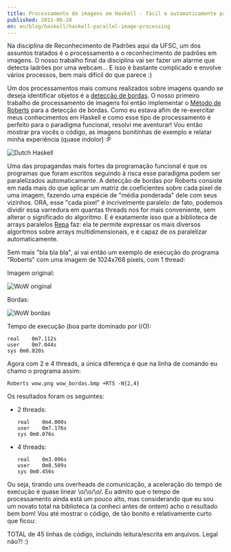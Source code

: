 ```yaml
---
title: Processamento de imagens em Haskell - fácil e automaticamente paralelo
published: 2011-06-20
en: en/blog/haskell/haskell-parallel-image-processing
---
```


Na disciplina de Reconhecimento de Padrões aqui da UFSC, um dos assuntos tratados é o processamento e o reconhecimento de padrões em imagens.
O nosso trabalho final da disciplina vai ser fazer um alarme que detecta ladrões por uma webcam...
E isso é bastante complicado e envolve vários processos, bem mais difícil do que parece :)

Um dos processamentos mais comuns realizados sobre imagens quando se deseja identificar objetos é a [detecção de bordas][1].
O nosso primeiro trabalho de processamento de imagens foi então implementar o [Método de Roberts][2] para a detecção de bordas.
Como eu estava afim de re-exercitar meus conhecimentos em Haskell
e como esse tipo de processamento é perfeito para o paradigma funcional, resolvi me aventurar!
Vou então mostrar pra vocês o código, as imagens bonitinhas de exemplo e relatar minha experiência (quase indolor) :P

![Dutch Haskell](/files/imgs/2011-06_haskell-nl.png)

<!--more-->

Uma das propagandas mais fortes da programação funcional
é que os programas que foram escritos seguindo à risca esse paradigma podem ser paralelizados automaticamente.
A detecção de bordas por Roberts consiste em nada mais do que aplicar um matriz de coeficientes sobre cada pixel de uma imagem,
fazendo uma espécie de "média ponderada" dele com seus vizinhos.
ORA, esse "cada pixel" é incrivelmente paralelo:
de fato, podemos dividir essa varredura em quantas threads nos for mais conveniente, sem alterar o significado do algoritmo.
E é exatamente isso que a biblioteca de arrays paralelos [Repa][3] faz:
ela te permite expressar os mais diversos algoritmos sobre arrays multidimensionais, e é capaz de os paralelizar automaticamente.

Sem mais "bla bla bla", aí vai então um exemplo de execução do programa "Roberts" com uma imagem de 1024x768 pixels, com 1 thread:

Imagem original:

![WoW original](/files/imgs/2011-06_wow.png)

Bordas:

![WoW bordas](/files/imgs/2011-06_wow_.png)

Tempo de execução (boa parte dominado por I/O):

    real	0m7.112s
    user	0m7.044s
    sys	0m0.020s

Agora com 2 e 4 threads, a única diferença é que na linha de comando eu chamo o programa assim:

    Roberts wow.png wow_bordas.bmp +RTS -N{2,4}

Os resultados foram os seguintes:

  * 2 threads:

        real	0m4.000s
        user	0m7.176s
        sys	0m0.076s

  * 4 threads:

        real	0m3.096s
        user	0m8.509s
        sys	0m0.456s

Ou seja, tirando uns overheads de comunicação, a aceleração do tempo de execução é quase linear \\o/\\o/\\o/.
Eu admito que o tempo de processamento ainda está um pouco alto,
mas considerando que eu sou um novato total na biblioteca (a conheci antes de ontem) acho o resultado bem bom!
Vou até mostrar o código, de tão bonito e relativamente curto que ficou:

<script src="https://gist.github.com/2718546.js"> </script>

TOTAL de 45 linhas de código, incluindo leitura/escrita em arquivos. Legal não?! :)

[1]: <http://en.wikipedia.org/wiki/Edge_detection>
[2]: <http://en.wikipedia.org/wiki/Roberts_Cross>
[3]: <http://hackage.haskell.org/package/repa>
